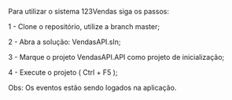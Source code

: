Para utilizar o sistema 123Vendas siga os passos:


1 - Clone o repositório, utilize a branch master;

2 - Abra a solução: VendasAPI.sln;

3 - Marque o projeto VendasAPI.API como projeto de inicialização;

4 - Execute o projeto ( Ctrl + F5 );


Obs: Os eventos estão sendo logados na aplicação.
